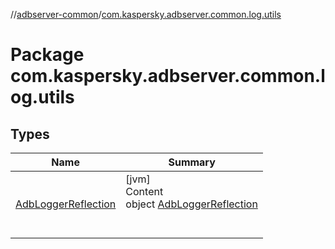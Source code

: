//[adbserver-common](../index.md)/[com.kaspersky.adbserver.common.log.utils](index.md)



# Package com.kaspersky.adbserver.common.log.utils  


## Types  
  
|  Name|  Summary| 
|---|---|
| [AdbLoggerReflection](-adb-logger-reflection/index.md)| [jvm]  <br>Content  <br>object [AdbLoggerReflection](-adb-logger-reflection/index.md)  <br><br><br>

